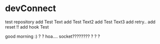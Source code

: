 # devConnect
test repository
add Test Text
add Test Text2
add Test Text3
add retry..
add reset !!
add hook Test

good morning :) ?
?
hoa....
socket????????
?
?
?

